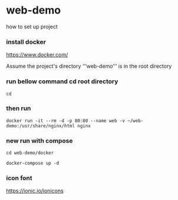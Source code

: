 # web-demo
how to set up project 

### install docker
https://www.docker.com/

Assume the project's directory ‘’‘web-demo’‘’ is in the root directory
### run bellow command cd root directory
```cd```

### then run
```docker run -it --rm -d -p 80:80 --name web -v ~/web-demo:/usr/share/nginx/html nginx```

### new run with compose 
``` cd web-demo/docker ```

``` docker-compose up -d ```

### icon font
https://ionic.io/ionicons